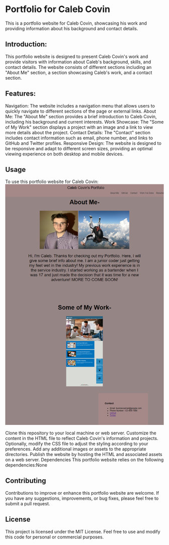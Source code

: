 # Portfolio for Caleb Covin
This is a portfolio website for Caleb Covin, showcasing his work and providing information about his background and contact details.

## Introduction:
This portfolio website is designed to present Caleb Covin's work and provide visitors with information about Caleb's background, skills, and contact details. The website consists of different sections including an "About Me" section, a section showcasing Caleb's work, and a contact section.

## Features:
Navigation: The website includes a navigation menu that allows users to quickly navigate to different sections of the page or external links.
About Me: The "About Me" section provides a brief introduction to Caleb Covin, including his background and current interests.
Work Showcase: The "Some of My Work" section displays a project with an image and a link to view more details about the project.
Contact Details: The "Contact" section includes contact information such as email, phone number, and links to GitHub and Twitter profiles.
Responsive Design: The website is designed to be responsive and adapt to different screen sizes, providing an optimal viewing experience on both desktop and mobile devices.

## Usage
To use this portfolio website for Caleb Covin:
![Alt text](images/port.png)

Clone this repository to your local machine or web server.
Customize the content in the HTML file to reflect Caleb Covin's information and projects.
Optionally, modify the CSS file to adjust the styling according to your preferences.
Add any additional images or assets to the appropriate directories.
Publish the website by hosting the HTML and associated assets on a web server.
Dependencies
This portfolio website relies on the following dependencies:None

## Contributing
Contributions to improve or enhance this portfolio website are welcome. If you have any suggestions, improvements, or bug fixes, please feel free to submit a pull request.

## License
This project is licensed under the MIT License. Feel free to use and modify this code for personal or commercial purposes.